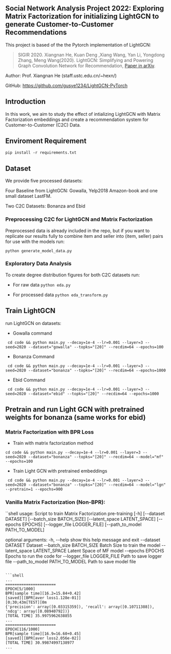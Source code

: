 
## Social Network Analysis Project 2022: Exploring Matrix Factorization for initializing LightGCN to generate Customer-to-Customer Recommendations

This project is based of the the Pytorch implementation of LightGCN:

>SIGIR 2020. Xiangnan He, Kuan Deng ,Xiang Wang, Yan Li, Yongdong Zhang, Meng Wang(2020). LightGCN: Simplifying and Powering Graph Convolution Network for Recommendation, [Paper in arXiv](https://arxiv.org/abs/2002.02126).

Author: Prof. Xiangnan He (staff.ustc.edu.cn/~hexn/)

GitHub: https://github.com/gusye1234/LightGCN-PyTorch

## Introduction

In this work, we aim to study the effect of intializing LightGCN with Matrix Factorization embeddings and create a recommendation system for Customer-to-Customer (C2C) Data.

## Enviroment Requirement

`pip install -r requirements.txt`



## Dataset

We provide five processed datasets: 

Four Baseline from LightGCN: Gowalla, Yelp2018 Amazon-book and one small dataset LastFM.  

Two C2C Datasets: Bonanza and Ebid

### Preprocessing C2C for LightGCN and Matrix Factorization

Preprocessed data is already included in the repo, but if you want to replicate our results fully to combine item and seller into (item, seller) pairs for use with the models run:

`python generate_model_data.py`

### Exploratory Data Analysis

To create degree distribution figures for both C2C datasets run:

* For raw data
`python eda.py`

* For processed data
`python eda_transform.py`

## Train LightGCN
run LightGCN on datasets:

* Gowalla command

` cd code && python main.py --decay=1e-4 --lr=0.001 --layer=3 --seed=2020 --dataset="gowalla" --topks="[20]" --recdim=64 --epochs=100`
* Bonanza Command

` cd code && python main.py --decay=1e-4 --lr=0.001 --layer=3 --seed=2020 --dataset="bonanza" --topks="[20]" --recdim=64 --epochs=1000`

* Ebid Command

` cd code && python main.py --decay=1e-4 --lr=0.001 --layer=3 --seed=2020 --dataset="ebid" --topks="[20]" --recdim=64 --epochs=1000`


## Pretrain and run Light GCN with pretrained weights for bonanza (same works for ebid)


### Matrix Factorization with BPR Loss

* Train with matrix factorization method

` cd code && python main.py --decay=1e-4 --lr=0.001 --layer=3 --seed=2020 --dataset="bonanza" --topks="[20]" --recdim=64 --model="mf" --epochs=100 `

* Train Light GCN with pretrained embeddings

` cd code && python main.py --decay=1e-4 --lr=0.001 --layer=3 --seed=2020 --dataset="bonanza" --topks="[20]" --recdim=64 --model="lgn" --pretrain=1 --epochs=900`

### Vanilla Matrix Factorization (Non-BPR):
``shell
usage: Script to train Matrix Factorization pre-training [-h] [--dataset DATASET] [--batch_size BATCH_SIZE] [--latent_space LATENT_SPACE]
                                                         [--epochs EPOCHS] [--logger_file LOGGER_FILE] [--path_to_model PATH_TO_MODEL]

optional arguments:
  -h, --help            show this help message and exit
  --dataset DATASET     Dataset
  --batch_size BATCH_SIZE
                        Batch Size to train the model
  --latent_space LATENT_SPACE
                        Latent Space of MF model
  --epochs EPOCHS       Epochs to run the code for
  --logger_file LOGGER_FILE
                        Path to save logger file
  --path_to_model PATH_TO_MODEL
                        Path to save model file
```

```shell
...
======================
EPOCH[5/1000]
BPR[sample time][16.2=15.84+0.42]
[saved][[BPR[aver loss1.128e-01]]
[0;30;43m[TEST][0m
{'precision': array([0.03315359]), 'recall': array([0.10711388]), 'ndcg': array([0.08940792])}
[TOTAL TIME] 35.9975962638855
...
======================
EPOCH[116/1000]
BPR[sample time][16.9=16.60+0.45]
[saved][[BPR[aver loss2.056e-02]]
[TOTAL TIME] 30.99874997138977
...
```
